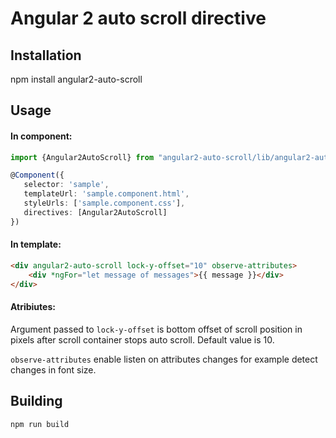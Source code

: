 # Angular 2 auto scroll directive

## Installation
npm install angular2-auto-scroll

## Usage

#### In component:

```typescript
import {Angular2AutoScroll} from "angular2-auto-scroll/lib/angular2-auto-scroll.directive";

@Component({
   selector: 'sample',
   templateUrl: 'sample.component.html',
   styleUrls: ['sample.component.css'],
   directives: [Angular2AutoScroll]
})
```

#### In template:

```html
<div angular2-auto-scroll lock-y-offset="10" observe-attributes>
    <div *ngFor="let message of messages">{{ message }}</div>
</div>
```

#### Atribiutes:
 
Argument passed to `lock-y-offset` is bottom offset of scroll position in pixels after scroll container stops auto scroll. Default value is 10.

`observe-attributes` enable listen on attributes changes for example detect changes in font size.
## Building

```
npm run build
```